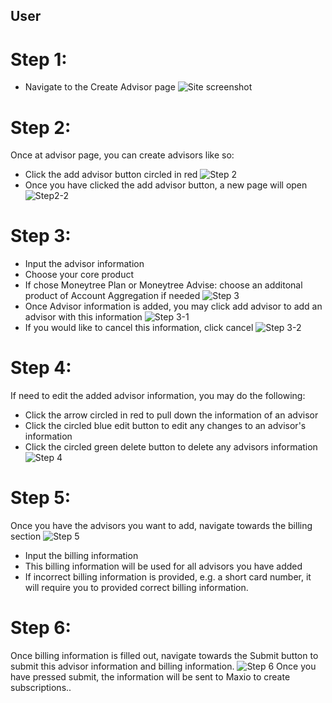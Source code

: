 ## User
# Step 1:
- Navigate to the Create Advisor page
![Site screenshot](./images/default-bulk-signup-frontend.png)

# Step 2:
Once at advisor page, you can create advisors like so:
- Click the add advisor button circled in red
![Step 2](./images/Step2-2-edit.png)
- Once you have clicked the add advisor button, a new page will open
![Step2-2](./images/Step_2.png)
# Step 3:
- Input the advisor information
- Choose your core product
- If chose Moneytree Plan or Moneytree Advise: choose an additonal product of Account Aggregation if needed
![Step 3](./images/Step3-core.png)
- Once Advisor information is added, you may click add advisor to add an advisor with this information
![Step 3-1](./images/step3-add.png)
- If you would like to cancel this information, click cancel
![Step 3-2](./images/Step3.png)
# Step 4:
If need to edit the added advisor information, you may do the following:
- Click the arrow circled in red to pull down the information of an advisor
- Click the circled blue edit button to edit any changes to an advisor's information
- Click the circled green delete button to delete any advisors information
![Step 4](./images/step3-1-1.png)
# Step 5:
Once you have the advisors you want to add, navigate towards the billing section
![Step 5](./images/step4.png)
- Input the billing information
- This billing information will be used for all advisors you have added
- If incorrect billing information is provided, e.g. a short card number, it will require you to provided correct billing information.
# Step 6:
Once billing information is filled out, navigate towards the Submit button to submit this advisor information and billing information.
![Step 6](./images/step5Actual-edit.png)
Once you have pressed submit, the information will be sent to Maxio to create subscriptions..
